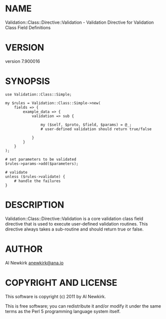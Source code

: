 # NAME

Validation::Class::Directive::Validation - Validation Directive for Validation Class Field Definitions

# VERSION

version 7.900016

# SYNOPSIS

    use Validation::Class::Simple;

    my $rules = Validation::Class::Simple->new(
        fields => {
            example_data => {
                validation => sub {

                    my ($self, $proto, $field, $params) = @_;
                    # user-defined validation should return true/false

                }
            }
        }
    );

    # set parameters to be validated
    $rules->params->add($parameters);

    # validate
    unless ($rules->validate) {
        # handle the failures
    }

# DESCRIPTION

Validation::Class::Directive::Validation is a core validation class field
directive that is used to execute user-defined validation routines. This
directive always takes a sub-routine and should return true or false.

# AUTHOR

Al Newkirk <anewkirk@ana.io>

# COPYRIGHT AND LICENSE

This software is copyright (c) 2011 by Al Newkirk.

This is free software; you can redistribute it and/or modify it under
the same terms as the Perl 5 programming language system itself.
